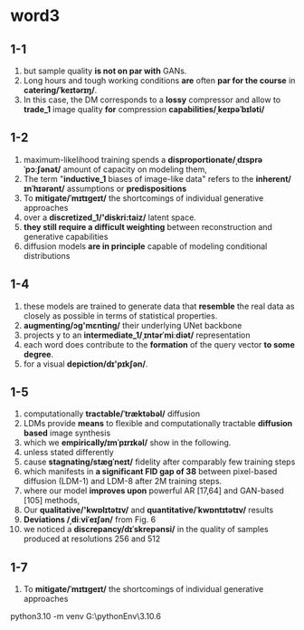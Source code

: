 # word3

## 1-1

1. but sample quality **is not on par with** GANs.
2. Long hours and tough working conditions **are** often **par for the course** in **catering/ˈkeɪtərɪŋ/**.
3. In this case, the DM corresponds to a **lossy** compressor and allow to **trade_1** image quality **for** compression **capabilities/ˌkeɪpəˈbɪləti/**

## 1-2

1. maximum-likelihood training spends a **disproportionate/ˌdɪsprəˈpɔːʃənət/** amount of capacity on modeling them,
2. The term "**inductive_1** biases of image-like data" refers to the **inherent/ɪnˈhɪərənt/** assumptions or **predispositions**
3. To **mitigate/ˈmɪtɪɡeɪt/** the shortcomings of individual generative approaches
4. over a **discretized_1/'diskri:taiz/** latent space.
5. **they still require a difficult weighting** between reconstruction and generative capabilities
6. diffusion models **are in principle** capable of modeling conditional distributions

## 1-4

1. these models are trained to generate data that **resemble** the real data as closely as possible in terms of statistical properties.
2. **augmenting/ɔg'mɛnting/** their underlying UNet backbone
3. projects y to an **intermediate_1/ˌɪntərˈmiːdiət/** representation
4. each word does contribute to the **formation** of the query vector **to some degree**.
5. for a visual **depiction/dɪ'pɪkʃən/**.

## 1-5

1. computationally **tractable/ˈtræktəbəl/** diffusion
2. LDMs provide **means** to flexible and computationally tractable **diffusion based** image synthesis
3. which we **empirically/ɪmˈpɪrɪkəl/** show in the following.
4. unless stated differently
5. cause **stagnating/stæɡˈneɪt/** fidelity after comparably few training steps
6. which manifests in **a significant FID gap of 38** between pixel-based diffusion (LDM-1) and LDM-8 after 2M training steps.
7. where our model **improves upon** powerful AR [17,64] and GAN-based [105] methods,
8. Our **qualitative/'kwɒlɪtətɪv/** and **quantitative/ˈkwɒntɪtətɪv/** results
9. **Deviations /ˌdiːviˈeɪʃən/** from Fig. 6
10. we noticed a **discrepancy/dɪˈskrepənsi/** in the quality of samples produced at resolutions 256 and 512

## 1-7

1. To **mitigate/ˈmɪtɪɡeɪt/** the shortcomings of individual generative approaches

python3.10 -m venv G:\pythonEnv\3.10.6